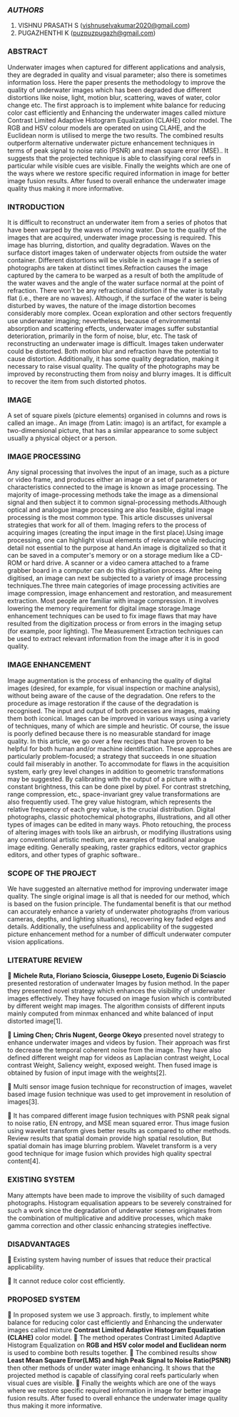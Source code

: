 ### **_AUTHORS_**

1. VISHNU PRASATH S (vishnuselvakumar2020@gmail.com)
2. PUGAZHENTHI K (puzpuzpugazh@gmail.com)

### **ABSTRACT**

Underwater images when captured for different applications and analysis, they are degraded in quality and visual parameter; also there is sometimes information loss. Here the paper presents the methodology to improve the quality of underwater images which has been degraded due different distortions like noise, light, motion blur, scattering, waves of water, color change etc. The first approach is to implement white balance for reducing color cast efficiently and Enhancing the underwater images called mixture Contrast Limited Adaptive Histogram Equalization (CLAHE) color model. The RGB and HSV colour models are operated on using CLAHE, and the Euclidean norm is utilised to merge the two results. The combined results outperform alternative underwater picture enhancement techniques in terms of peak signal to noise ratio (PSNR) and mean square error (MSE).. It suggests that the projected technique is able to classifying coral reefs in particular while visible cues are visible. Finally the weights which are one of the ways where we restore specific required information in image for better image fusion results. After fused to overall enhance the underwater image quality thus making it more informative.


### INTRODUCTION
 
It is difficult to reconstruct an underwater item from a series of photos that have been warped by the waves of moving water. Due to the quality of the images that are acquired, underwater image processing is required. This image has blurring, distortion, and quality degradation. Waves on the surface distort images taken of underwater objects from outside the water container. Different distortions will be visible in each image if a series of photographs are taken at distinct times.Refraction causes the image captured by the camera to be warped as a result of both the amplitude of the water waves and the angle of the water surface normal at the point of refraction. There won't be any refractional distortion if the water is totally flat (i.e., there are no waves). Although, if the surface of the water is being disturbed by waves, the nature of the image distortion becomes considerably more complex. Ocean exploration and other sectors frequently use underwater imaging; nevertheless, because of environmental absorption and scattering effects, underwater images suffer substantial deterioration, primarily in the form of noise, blur, etc. The task of reconstructing an underwater image is difficult. Images taken underwater could be distorted. Both motion blur and refraction have the potential to cause distortion. Additionally, it has some quality degradation, making it necessary to raise visual quality. The quality of the photographs may be improved by reconstructing them from noisy and blurry images. It is difficult to recover the item from such distorted photos.

### IMAGE

A set of square pixels (picture elements) organised in columns and rows is called an image.. An image (from Latin: imago) is an artifact, for example a two-dimensional picture, that has a similar appearance to some subject usually a physical object or a person.
 
### IMAGE PROCESSING

Any signal processing that involves the input of an image, such as a picture or video frame, and produces either an image or a set of parameters or characteristics connected to the image is known as image processing. The majority of image-processing methods take the image as a dimensional signal and then subject it to common signal-processing methods.Although optical and analogue image processing are also feasible, digital image processing is the most common type. This article discusses universal strategies that work for all of them. Imaging refers to the process of acquiring images (creating the input image in the first place).Using image processing, one can highlight visual elements of relevance while reducing detail not essential to the purpose at hand.An image is digitalized so that it can be saved in a computer's memory or on a storage medium like a CD-ROM or hard drive. A scanner or a video camera attached to a frame grabber board in a computer can do this digitisation process. After being digitised, an image can next be subjected to a variety of image processing techniques.The three main categories of image processing activities are image compression, image enhancement and restoration, and measurement extraction. Most people are familiar with image compression. It involves lowering the memory requirement for digital image storage.Image enhancement techniques can be used to fix image flaws that may have resulted from the digitization process or from errors in the imaging setup (for example, poor lighting). The Measurement Extraction techniques can be used to extract relevant information from the image after it is in good quality.

### IMAGE ENHANCEMENT

 Image augmentation is the process of enhancing the quality of digital images (desired, for example, for visual inspection or machine analysis), without being aware of the cause of the degradation. One refers to the procedure as image restoration if the cause of the degradation is recognised. The input and output of both processes are images, making them both iconical. Images can be improved in various ways using a variety of techniques, many of which are simple and heuristic. Of course, the issue is poorly defined because there is no measurable standard for image quality. In this article, we go over a few recipes that have proven to be helpful for both human and/or machine identification. These approaches are particularly problem-focused; a strategy that succeeds in one situation could fail miserably in another. 
To accommodate for flaws in the acquisition system, early grey level changes in addition to geometric transformations may be suggested. By calibrating with the output of a picture with a constant brightness, this can be done pixel by pixel. For contrast stretching, range compression, etc., space-invariant grey value transformations are also frequently used. The grey value histogram, which represents the relative frequency of each grey value, is the crucial distribution. Digital photographs, classic photochemical photographs, illustrations, and all other types of images can be edited in many ways. Photo retouching, the process of altering images with tools like an airbrush, or modifying illustrations using any conventional artistic medium, are examples of traditional analogue image editing. Generally speaking, raster graphics editors, vector graphics editors, and other types of graphic software..

### SCOPE OF THE PROJECT

We have suggested an alternative method for improving underwater image quality. The single original image is all that is needed for our method, which is based on the fusion principle. The fundamental benefit is that our method can accurately enhance a variety of underwater photographs (from various cameras, depths, and lighting situations), recovering key faded edges and details. Additionally, the usefulness and applicability of the suggested picture enhancement method for a number of difficult underwater computer vision applications.

### LITERATURE REVIEW

	**Michele Ruta, Floriano Scioscia, Giuseppe Loseto, Eugenio Di Sciascio** presented restoration of underwater Images by fusion method. In the paper they  presented novel strategy which enhances the visibility of underwater images effectively. They have focused on image fusion which is contributed by different weight map images. The algorithm consists of different inputs mainly computed from minmax enhanced and white balanced of input distorted image[1].

	**Liming Chen; Chris Nugent, George Okeyo** presented novel strategy to enhance underwater images and videos by fusion. Their approach was first to decrease the temporal coherent noise from the image. They have also defined different weight map for videos as Laplacian contrast weight, Local contrast Weight, Saliency weight, exposed weight. Then fused image is obtained by fusion of input image with the weights[2].

	Multi sensor image fusion technique for reconstruction of images, wavelet based image fusion technique was used to get improvement in resolution of images[3].  

	It has compared different image fusion techniques with PSNR peak signal to noise ratio, EN entropy, and MSE mean squared error. Thus image fusion using wavelet transform gives better results as compared to other methods. Review results that spatial domain provide high spatial resolution, But spatial domain has image blurring problem. Wavelet transform is a very good technique for image fusion which provides high quality spectral content[4].

### EXISTING SYSTEM

Many attempts have been made to improve the visibility of such damaged photographs. Histogram equalisation appears to be severely constrained for such a work since the degradation of underwater scenes originates from the combination of multiplicative and additive processes, which make gamma correction and other classic enhancing strategies ineffective.

### DISADVANTAGES

	Existing system having number of issues that reduce their practical applicability.

	It cannot reduce color cost efficiently.

### PROPOSED SYSTEM

	In proposed system we use 3 approach. firstly, to implement white balance for reducing color cast efficiently and Enhancing the underwater images called mixture **Contrast Limited Adaptive Histogram Equalization (CLAHE)** color model.
	The method operates Contrast Limited Adaptive Histogram Equalization on **RGB and HSV color model and Euclidean norm** is used to combine both results together. 
	The combined results show **Least Mean Square Error(LMS) and high Peak Signal to Noise Ratio(PSNR)** then other methods of under water image enhancing. It shows that the projected method is capable of classifying coral reefs particularly when visual cues are visible.
	Finally the weights which are one of the ways where we restore specific required information in image for better image fusion results. After  fused to overall enhance the underwater image quality thus making it more informative.
